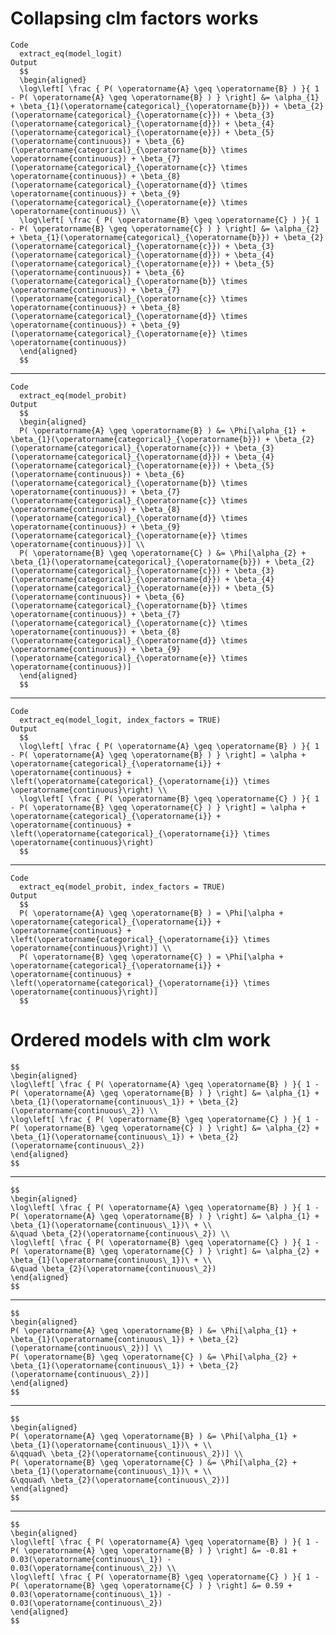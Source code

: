 # Collapsing clm factors works

    Code
      extract_eq(model_logit)
    Output
      $$
      \begin{aligned}
      \log\left[ \frac { P( \operatorname{A} \geq \operatorname{B} ) }{ 1 - P( \operatorname{A} \geq \operatorname{B} ) } \right] &= \alpha_{1} + \beta_{1}(\operatorname{categorical}_{\operatorname{b}}) + \beta_{2}(\operatorname{categorical}_{\operatorname{c}}) + \beta_{3}(\operatorname{categorical}_{\operatorname{d}}) + \beta_{4}(\operatorname{categorical}_{\operatorname{e}}) + \beta_{5}(\operatorname{continuous}) + \beta_{6}(\operatorname{categorical}_{\operatorname{b}} \times \operatorname{continuous}) + \beta_{7}(\operatorname{categorical}_{\operatorname{c}} \times \operatorname{continuous}) + \beta_{8}(\operatorname{categorical}_{\operatorname{d}} \times \operatorname{continuous}) + \beta_{9}(\operatorname{categorical}_{\operatorname{e}} \times \operatorname{continuous}) \\
      \log\left[ \frac { P( \operatorname{B} \geq \operatorname{C} ) }{ 1 - P( \operatorname{B} \geq \operatorname{C} ) } \right] &= \alpha_{2} + \beta_{1}(\operatorname{categorical}_{\operatorname{b}}) + \beta_{2}(\operatorname{categorical}_{\operatorname{c}}) + \beta_{3}(\operatorname{categorical}_{\operatorname{d}}) + \beta_{4}(\operatorname{categorical}_{\operatorname{e}}) + \beta_{5}(\operatorname{continuous}) + \beta_{6}(\operatorname{categorical}_{\operatorname{b}} \times \operatorname{continuous}) + \beta_{7}(\operatorname{categorical}_{\operatorname{c}} \times \operatorname{continuous}) + \beta_{8}(\operatorname{categorical}_{\operatorname{d}} \times \operatorname{continuous}) + \beta_{9}(\operatorname{categorical}_{\operatorname{e}} \times \operatorname{continuous})
      \end{aligned}
      $$

---

    Code
      extract_eq(model_probit)
    Output
      $$
      \begin{aligned}
      P( \operatorname{A} \geq \operatorname{B} ) &= \Phi[\alpha_{1} + \beta_{1}(\operatorname{categorical}_{\operatorname{b}}) + \beta_{2}(\operatorname{categorical}_{\operatorname{c}}) + \beta_{3}(\operatorname{categorical}_{\operatorname{d}}) + \beta_{4}(\operatorname{categorical}_{\operatorname{e}}) + \beta_{5}(\operatorname{continuous}) + \beta_{6}(\operatorname{categorical}_{\operatorname{b}} \times \operatorname{continuous}) + \beta_{7}(\operatorname{categorical}_{\operatorname{c}} \times \operatorname{continuous}) + \beta_{8}(\operatorname{categorical}_{\operatorname{d}} \times \operatorname{continuous}) + \beta_{9}(\operatorname{categorical}_{\operatorname{e}} \times \operatorname{continuous})] \\
      P( \operatorname{B} \geq \operatorname{C} ) &= \Phi[\alpha_{2} + \beta_{1}(\operatorname{categorical}_{\operatorname{b}}) + \beta_{2}(\operatorname{categorical}_{\operatorname{c}}) + \beta_{3}(\operatorname{categorical}_{\operatorname{d}}) + \beta_{4}(\operatorname{categorical}_{\operatorname{e}}) + \beta_{5}(\operatorname{continuous}) + \beta_{6}(\operatorname{categorical}_{\operatorname{b}} \times \operatorname{continuous}) + \beta_{7}(\operatorname{categorical}_{\operatorname{c}} \times \operatorname{continuous}) + \beta_{8}(\operatorname{categorical}_{\operatorname{d}} \times \operatorname{continuous}) + \beta_{9}(\operatorname{categorical}_{\operatorname{e}} \times \operatorname{continuous})]
      \end{aligned}
      $$

---

    Code
      extract_eq(model_logit, index_factors = TRUE)
    Output
      $$
      \log\left[ \frac { P( \operatorname{A} \geq \operatorname{B} ) }{ 1 - P( \operatorname{A} \geq \operatorname{B} ) } \right] = \alpha + \operatorname{categorical}_{\operatorname{i}} + \operatorname{continuous} + \left(\operatorname{categorical}_{\operatorname{i}} \times \operatorname{continuous}\right) \\
      \log\left[ \frac { P( \operatorname{B} \geq \operatorname{C} ) }{ 1 - P( \operatorname{B} \geq \operatorname{C} ) } \right] = \alpha + \operatorname{categorical}_{\operatorname{i}} + \operatorname{continuous} + \left(\operatorname{categorical}_{\operatorname{i}} \times \operatorname{continuous}\right)
      $$

---

    Code
      extract_eq(model_probit, index_factors = TRUE)
    Output
      $$
      P( \operatorname{A} \geq \operatorname{B} ) = \Phi[\alpha + \operatorname{categorical}_{\operatorname{i}} + \operatorname{continuous} + \left(\operatorname{categorical}_{\operatorname{i}} \times \operatorname{continuous}\right)] \\
      P( \operatorname{B} \geq \operatorname{C} ) = \Phi[\alpha + \operatorname{categorical}_{\operatorname{i}} + \operatorname{continuous} + \left(\operatorname{categorical}_{\operatorname{i}} \times \operatorname{continuous}\right)]
      $$

# Ordered models with clm work

    $$
    \begin{aligned}
    \log\left[ \frac { P( \operatorname{A} \geq \operatorname{B} ) }{ 1 - P( \operatorname{A} \geq \operatorname{B} ) } \right] &= \alpha_{1} + \beta_{1}(\operatorname{continuous\_1}) + \beta_{2}(\operatorname{continuous\_2}) \\
    \log\left[ \frac { P( \operatorname{B} \geq \operatorname{C} ) }{ 1 - P( \operatorname{B} \geq \operatorname{C} ) } \right] &= \alpha_{2} + \beta_{1}(\operatorname{continuous\_1}) + \beta_{2}(\operatorname{continuous\_2})
    \end{aligned}
    $$

---

    $$
    \begin{aligned}
    \log\left[ \frac { P( \operatorname{A} \geq \operatorname{B} ) }{ 1 - P( \operatorname{A} \geq \operatorname{B} ) } \right] &= \alpha_{1} + \beta_{1}(\operatorname{continuous\_1})\ + \\
    &\quad \beta_{2}(\operatorname{continuous\_2}) \\
    \log\left[ \frac { P( \operatorname{B} \geq \operatorname{C} ) }{ 1 - P( \operatorname{B} \geq \operatorname{C} ) } \right] &= \alpha_{2} + \beta_{1}(\operatorname{continuous\_1})\ + \\
    &\quad \beta_{2}(\operatorname{continuous\_2})
    \end{aligned}
    $$

---

    $$
    \begin{aligned}
    P( \operatorname{A} \geq \operatorname{B} ) &= \Phi[\alpha_{1} + \beta_{1}(\operatorname{continuous\_1}) + \beta_{2}(\operatorname{continuous\_2})] \\
    P( \operatorname{B} \geq \operatorname{C} ) &= \Phi[\alpha_{2} + \beta_{1}(\operatorname{continuous\_1}) + \beta_{2}(\operatorname{continuous\_2})]
    \end{aligned}
    $$

---

    $$
    \begin{aligned}
    P( \operatorname{A} \geq \operatorname{B} ) &= \Phi[\alpha_{1} + \beta_{1}(\operatorname{continuous\_1})\ + \\
    &\qquad\ \beta_{2}(\operatorname{continuous\_2})] \\
    P( \operatorname{B} \geq \operatorname{C} ) &= \Phi[\alpha_{2} + \beta_{1}(\operatorname{continuous\_1})\ + \\
    &\qquad\ \beta_{2}(\operatorname{continuous\_2})]
    \end{aligned}
    $$

---

    $$
    \begin{aligned}
    \log\left[ \frac { P( \operatorname{A} \geq \operatorname{B} ) }{ 1 - P( \operatorname{A} \geq \operatorname{B} ) } \right] &= -0.81 + 0.03(\operatorname{continuous\_1}) - 0.03(\operatorname{continuous\_2}) \\
    \log\left[ \frac { P( \operatorname{B} \geq \operatorname{C} ) }{ 1 - P( \operatorname{B} \geq \operatorname{C} ) } \right] &= 0.59 + 0.03(\operatorname{continuous\_1}) - 0.03(\operatorname{continuous\_2})
    \end{aligned}
    $$

